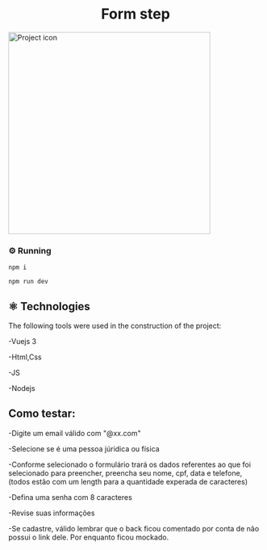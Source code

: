 <h1 align="center">Form step</h1>
<img src="https://media3.giphy.com/media/YWUpVw86AtIbe/giphy.gif?cid=ecf05e47un9kqcygnvnkdswyj6v8mmgn2f3d4fuijs7d1fg7&rid=giphy.gif&ct=g" width="400" alt="Project icon">

### ⚙️ Running
```
npm i
```
```
npm run dev
```
## ⚛️ Technologies
The following tools were used in the construction of the project:

-Vuejs 3

-Html,Css

-JS

-Nodejs

## Como testar:

-Digite um email válido com "@xx.com"

-Selecione se é uma pessoa júridica ou física

-Conforme selecionado o formulário trará os dados referentes ao que foi selecionado para preencher, preencha seu nome, cpf, data e telefone, (todos estão com um length para a quantidade experada de caracteres)

-Defina uma senha com 8 caracteres

-Revise suas informações

-Se cadastre, válido lembrar que o back ficou comentado por conta de não possui o link dele. Por enquanto ficou mockado.

